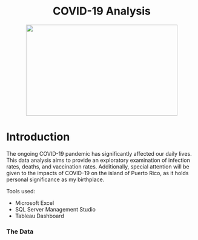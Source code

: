 <h1 align="center"> COVID-19 Analysis </h1>

<p align = "center">
	<img src="https://user-images.githubusercontent.com/126125206/232331834-ad55c64c-a487-4939-8b45-33198c477b44.jpg" width="400" height="240"/>
  
 # Introduction 
 The ongoing COVID-19 pandemic has significantly affected our daily lives. This data analysis aims to provide an exploratory examination of infection rates, deaths, and vaccination rates. 
 Additionally, special attention will be given to the impacts of COVID-19 on the island of Puerto Rico, as it holds personal significance as my birthplace.  
 
 Tools used: 
 * Microsoft Excel
 * SQL Server Management Studio
 * Tableau Dashboard
 
 ### The Data
 
